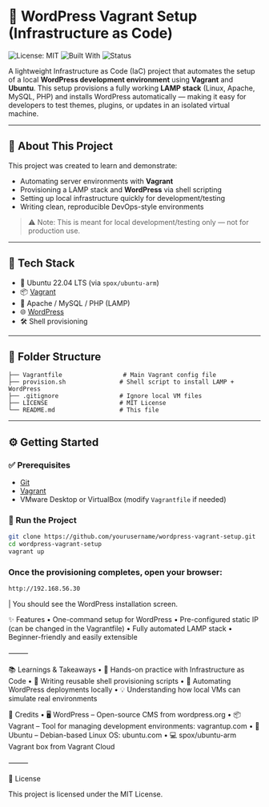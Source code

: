 # 🚀 WordPress Vagrant Setup (Infrastructure as Code)

![License: MIT](https://img.shields.io/badge/License-MIT-green.svg)
![Built With](https://img.shields.io/badge/Built%20with-Vagrant%20%7C%20Shell%20Script%20%7C%20Ubuntu-blue)
![Status](https://img.shields.io/badge/status-Active-brightgreen)

A lightweight Infrastructure as Code (IaC) project that automates the setup of a local **WordPress development environment** using **Vagrant** and **Ubuntu**. This setup provisions a fully working **LAMP stack** (Linux, Apache, MySQL, PHP) and installs WordPress automatically — making it easy for developers to test themes, plugins, or updates in an isolated virtual machine.

---

## 📝 About This Project

This project was created to learn and demonstrate:
- Automating server environments with **Vagrant**
- Provisioning a LAMP stack and **WordPress** via shell scripting
- Setting up local infrastructure quickly for development/testing
- Writing clean, reproducible DevOps-style environments

> ⚠️ Note: This is meant for local development/testing only — not for production use.

---

## 🧱 Tech Stack

- 🐧 Ubuntu 22.04 LTS (via `spox/ubuntu-arm`)
- 📦 [Vagrant](https://www.vagrantup.com/)
- 🧰 Apache / MySQL / PHP (LAMP)
- 🌐 [WordPress](https://wordpress.org/)
- 🛠️ Shell provisioning

---

## 📁 Folder Structure
```
├── Vagrantfile                 # Main Vagrant config file
├── provision.sh               # Shell script to install LAMP + WordPress
├── .gitignore                 # Ignore local VM files
├── LICENSE                    # MIT License
└── README.md                  # This file
```
---

## ⚙️ Getting Started

### ✅ Prerequisites

- [Git](https://git-scm.com/)
- [Vagrant](https://www.vagrantup.com/downloads)
- VMware Desktop or VirtualBox (modify `Vagrantfile` if needed)

### 🚀 Run the Project

```bash
git clone https://github.com/yourusername/wordpress-vagrant-setup.git
cd wordpress-vagrant-setup
vagrant up
```
### Once the provisioning completes, open your browser:
```bash
http://192.168.56.30
```
| You should see the WordPress installation screen.

✨ Features
	•	One-command setup for WordPress
	•	Pre-configured static IP (can be changed in the Vagrantfile)
	•	Fully automated LAMP stack
	•	Beginner-friendly and easily extensible

⸻

📚 Learnings & Takeaways
	•	🧱 Hands-on practice with Infrastructure as Code
	•	🔧 Writing reusable shell provisioning scripts
	•	🔄 Automating WordPress deployments locally
	•	💡 Understanding how local VMs can simulate real environments

🤝 Credits
	•	🖥️ WordPress – Open-source CMS from wordpress.org
	•	📦 Vagrant – Tool for managing development environments: vagrantup.com
	•	🐧 Ubuntu – Debian-based Linux OS: ubuntu.com
	•	💻 spox/ubuntu-arm Vagrant box from Vagrant Cloud

⸻

📜 License

This project is licensed under the MIT License.
